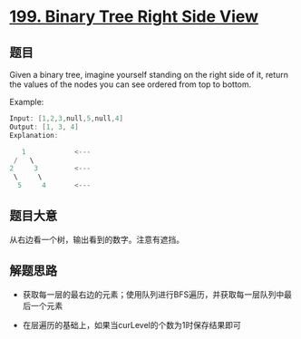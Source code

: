 # [199. Binary Tree Right Side View](https://leetcode.com/problems/binary-tree-right-side-view/)

## 题目

Given a binary tree, imagine yourself standing on the right side of it, return the values of the nodes you can see ordered from top to bottom.

Example:

```c
Input: [1,2,3,null,5,null,4]
Output: [1, 3, 4]
Explanation:

   1            <---
 /   \
2     3         <---
 \     \
  5     4       <---
```

 

## 题目大意

从右边看一个树，输出看到的数字。注意有遮挡。


## 解题思路

- 获取每一层的最右边的元素；使用队列进行BFS遍历，并获取每一层队列中最后一个元素

- 在层遍历的基础上，如果当curLevel的个数为1时保存结果即可
